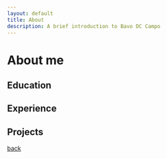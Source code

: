 ```yaml
---
layout: default
title: About
description: A brief introduction to Bavo DC Campo
---
```

# About me

## Education

## Experience

## Projects

[back](./)